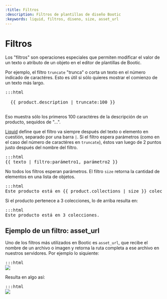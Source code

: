 ```yaml
---
:title: Filtros
:description: Filtros de plantillas de diseño Bootic
:keywords: liquid, filtros, diseno, size, asset_url
---
```


# Filtros

Los "filtros" son operaciones especiales que permiten modificar el valor de un texto o atributo de un objeto en el editor de plantillas de Bootic.

Por ejemplo, el filtro <code>truncate</code> "trunca" o corta un texto en el número indicado de caractéres. Esto es útil si sólo quieres mostrar el comienzo de un texto más largo.

<pre>:::html
<div class="description">
  {{ product.description | truncate:100 }}
</div>
</pre>

Eso muestra sólo los primeros 100 caractéres de la descripción de un producto, sequidos de "...".

[Liquid](http://liquidmarkup.org/) define que el filtro va siempre después del texto o elemento en cuestión, separado por una barra <code>|</code>. Si el filtro espera parámetros (como en el caso del número de caractéres en <code>truncate</code>), éstos van luego de 2 puntos justo después del nombre del filtro.

<pre>:::html
{{ texto | filtro:parámetro1, parámetro2 }}
</pre>

No todos los filtros esperan parámetros. El filtro <code>size</code> retorna la cantidad de elementos en una lista de objetos.

<pre>:::html
Este producto está en {{ product.collections | size }} colecciones.
</pre>

Si el producto pertenece a 3 colecciones, lo de arriba resulta en:

<pre>:::html
Este producto está en 3 colecciones.
</pre>

## Ejemplo de un filtro: asset_url

Uno de los filtros más utilizados en Bootic es <code>asset_url</code>, que recibe el nombre de un archivo o imagen y retorna la ruta completa a ese archivo en nuestros servidores. Por ejemplo lo siquiente:

<pre>:::html
<img src="{{ 'logo.png' | asset_url }}" />
</pre>

Resulta en algo así:

<pre>:::html
<img src="http://static.bootic.net/themes/100/logo.png" />
</pre>
